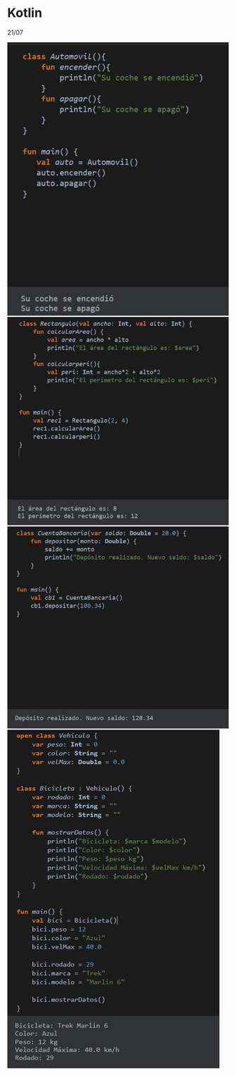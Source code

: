 # Kotlin
21/07

![](https://github.com/Marianete/Kotlin/blob/main/Captura.PNG)
![](https://github.com/Marianete/Kotlin/blob/main/Captura1.PNG)
![](https://github.com/Marianete/Kotlin/blob/main/Captura2.PNG)
![](https://github.com/Marianete/Kotlin/blob/main/Captura3.PNG)
